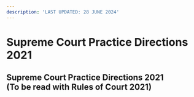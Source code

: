 ```yaml
---
description: 'LAST UPDATED: 28 JUNE 2024'
---
```


# Supreme Court Practice Directions 2021

Supreme Court Practice Directions 2021\
(To be read with Rules of Court 2021)
-------------------------------------
